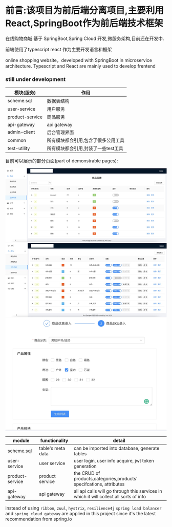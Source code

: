 <h1>前言:该项目为前后端分离项目,主要利用React,SpringBoot作为前后端技术框架</h1>


<p >在线购物商城 基于 SpringBoot,Spring Cloud 开发,微服务架构,目前还在开发中. </p>  
<p >前端使用了typescript react 作为主要开发语言和框架</p>

<p >online shopping website，developed with SpringBoot in microservice architecture.
  Typescript and React are mainly used to develop frentend</p>
  
<h3 >still under development</h3>

| 模块(服务) | 作用|
| ---------------- | ------------- |
| scheme.sql| 数据表结构|
| user-service| 用户服务|
| product-service| 商品服务| 
| api-gateway| api gateway|
| admin-client| 后台管理界面|
| common|所有模块都会引用,包含了很多公用工具|
| test-utility|所有模块都会引用,封装了一些test工具|



目前可以展示的部分页面(part of demonstrable pages): 

![alt text](https://github.com/a331977552/shop/blob/main/docs/brand.jpg?raw=true)
![alt text](https://github.com/a331977552/shop/blob/main/docs/category.jpg?raw=true)
![alt text](https://github.com/a331977552/shop/blob/main/docs/productadd.jpg?raw=true)



| module  | functionality |detail|
| ------------- | ------------- |----------|
| scheme.sql|table's meta data|can be imported into database,  generate tables
| user-service| user service |user login, user info acquire, jwt token generation
| product-service| product service  | the CRUD of products,categories,products' specifcations, attributes 
| api-gateway| api gateway |all api calls will go through this services in which it will collect all sorts of info



instead of using `ribbon`,  `zuul`, `hystrix`,   `resilience4j` `spring load balancer` and `spring cloud gateway` are applied in this project since it's the latest recommendation from spring.io
